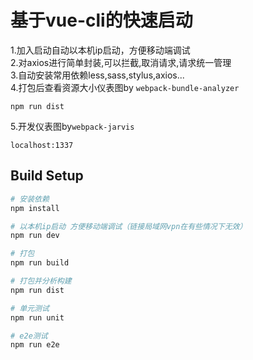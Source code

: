 # 基于vue-cli的快速启动

1.加入启动自动以本机ip启动，方便移动端调试   
2.对axios进行简单封装,可以拦截,取消请求,请求统一管理   
3.自动安装常用依赖less,sass,stylus,axios...     
4.打包后查看资源大小仪表图by `webpack-bundle-analyzer`    
```
npm run dist
```
5.开发仪表图by`webpack-jarvis`
```
localhost:1337
```


## Build Setup

``` bash
# 安装依赖
npm install

# 以本机ip启动 方便移动端调试（链接局域网vpn在有些情况下无效）
npm run dev

# 打包
npm run build

# 打包并分析构建
npm run dist

# 单元测试
npm run unit

# e2e测试
npm run e2e
